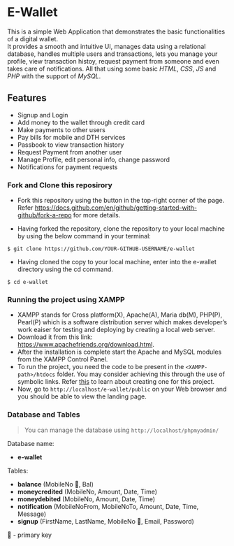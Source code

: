 # E-Wallet

This is a simple Web Application that demonstrates the basic functionalities of a digital wallet.  
It provides a smooth and intuitive UI, manages data using a relational database, handles multiple users and transactions, lets you manage your profile, view transaction histoy, request payment from someone and even takes care of notifications.
All that using some basic _HTML_, _CSS_, _JS_ and _PHP_ with the support of _MySQL_.

## Features

- Signup and Login
- Add money to the wallet through credit card
- Make payments to other users
- Pay bills for mobile and DTH services
- Passbook to view transaction history
- Request Payment from another user
- Manage Profile, edit personal info, change password
- Notifications for payment requests



### Fork and Clone this reposirory

- Fork this repository using the button in the top-right corner of the page. Refer https://docs.github.com/en/github/getting-started-with-github/fork-a-repo for more details.

- Having forked the repository, clone the repository to your local machine by using the below command in your terminal:

```
$ git clone https://github.com/YOUR-GITHUB-USERNAME/e-wallet
```

- Having cloned the copy to your local machine, enter into the e-wallet directory using the cd command.

```
$ cd e-wallet
```

### Running the project using XAMPP

- XAMPP stands for Cross platform(X), Apache(A), Maria db(M), PHP(P), Pearl(P) which is a software distribution server which makes developer’s work eaiser for testing and deploying by creating a local web server.
- Download it from this link: https://www.apachefriends.org/download.html.
- After the installation is complete start the Apache and MySQL modules from the XAMPP Control Panel.
- To run the project, you need the code to be present in the `<XAMPP-path>/htdocs` folder. You may consider achieving this through the use of symbolic links. Refer [this](https://www.howtogeek.com/howto/16226/complete-guide-to-symbolic-links-symlinks-on-windows-or-linux/) to learn about creating one for this project.
- Now, go to `http://localhost/e-wallet/public` on your Web browser and you should be able to view the landing page.

### Database and Tables

> You can manage the database using `http://localhost/phpmyadmin/`

Database name:

- **e-wallet**

Tables:

- **balance** (MobileNo 🔑, Bal)
- **moneycredited** (MobileNo, Amount, Date, Time)
- **moneydebited** (MobileNo, Amount, Date, Time)
- **notification** (MobileNoFrom, MobileNoTo, Amount, Date, Time, Message)
- **signup** (FirstName, LastName, MobileNo 🔑, Email, Password)

🔑 - primary key


